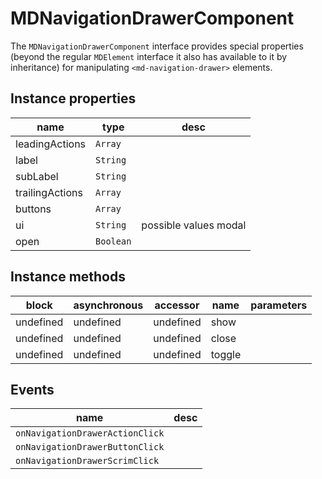 # MDNavigationDrawerComponent
The `MDNavigationDrawerComponent` interface provides special properties (beyond the regular `MDElement` interface it also has available to it by inheritance) for manipulating `<md-navigation-drawer>` elements.

## Instance properties

name|type|desc
---|---|---
leadingActions|`Array`|
label|`String`|
subLabel|`String`|
trailingActions|`Array`|
buttons|`Array`|
ui|`String`|possible values modal
open|`Boolean`|

## Instance methods

block| asynchronous | accessor| name| parameters
---| --- | ---| ---| ---
undefined| undefined | undefined| show| 
undefined| undefined | undefined| close| 
undefined| undefined | undefined| toggle| 

## Events

name|desc
---|---
`onNavigationDrawerActionClick`|
`onNavigationDrawerButtonClick`|
`onNavigationDrawerScrimClick`|
